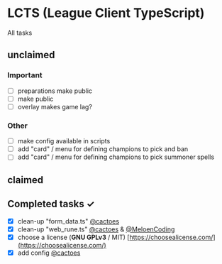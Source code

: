 # LCTS (League Client TypeScript)
All tasks

## unclaimed

### Important
- [ ] preparations make public
- [ ] make public
- [ ] overlay makes game lag?

### Other
- [ ] make config available in scripts
- [ ] add "card" / menu for defining champions to pick and ban
- [ ] add "card" / menu for defining champions to pick summoner spells

## claimed

## Completed tasks ✓
- [x] clean-up "form_data.ts" [@cactoes](https://github.com/cactoes)
- [x] clean-up "web_rune.ts" [@cactoes](https://github.com/cactoes) & [@MeloenCoding](https://github.com/MeloenCoding)
- [x] choose a license (**GNU GPLv3** / MIT) [https://choosealicense.com/](https://choosealicense.com/)
- [x] add config [@cactoes](https://github.com/cactoes)